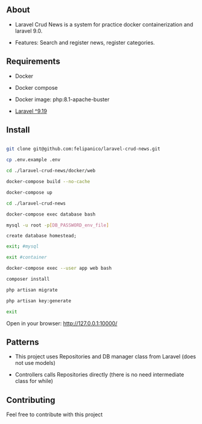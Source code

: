 ## About

- Laravel Crud News is a system for practice docker containerization and laravel 9.0.

- Features: Search and register news, register categories.

## Requirements

- Docker 

- Docker compose

- Docker image: php:8.1-apache-buster

- [Laravel ^9.19 ](https://laravel.com/docs/9.x)

## Install

```bash

git clone git@github.com:felipanico/laravel-crud-news.git

cp .env.example .env

cd ./laravel-crud-news/docker/web

docker-compose build --no-cache

docker-compose up

cd ./laravel-crud-news

docker-compose exec database bash

mysql -u root -p[DB_PASSWORD_env_file]

```

```mysql
create database homestead;
```

```bash
exit; #mysql

exit #container

docker-compose exec --user app web bash

composer install

php artisan migrate

php artisan key:generate

exit

```

Open in your browser: http://127.0.0.1:10000/

## Patterns

- This project uses Repositories and DB manager class from Laravel (does not use models)

- Controllers calls Repositories directly (there is no need intermediate class for while)

## Contributing

Feel free to contribute with this project